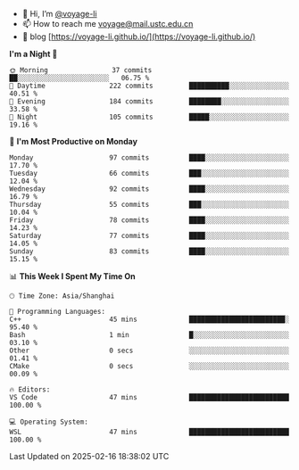 - 👋 Hi, I’m [@voyage-li](https://github.com/voyage-li/)
- 📫 How to reach me [voyage@mail.ustc.edu.cn](mailto:voyage@mail.ustc.edu.cn)
- 🥤 blog [https://voyage-li.github.io/](https://voyage-li.github.io/)

<!--START_SECTION:waka-->
**I'm a Night 🦉** 

```text
🌞 Morning                37 commits          ██░░░░░░░░░░░░░░░░░░░░░░░   06.75 % 
🌆 Daytime                222 commits         ██████████░░░░░░░░░░░░░░░   40.51 % 
🌃 Evening                184 commits         ████████░░░░░░░░░░░░░░░░░   33.58 % 
🌙 Night                  105 commits         █████░░░░░░░░░░░░░░░░░░░░   19.16 % 
```
📅 **I'm Most Productive on Monday** 

```text
Monday                   97 commits          ████░░░░░░░░░░░░░░░░░░░░░   17.70 % 
Tuesday                  66 commits          ███░░░░░░░░░░░░░░░░░░░░░░   12.04 % 
Wednesday                92 commits          ████░░░░░░░░░░░░░░░░░░░░░   16.79 % 
Thursday                 55 commits          ███░░░░░░░░░░░░░░░░░░░░░░   10.04 % 
Friday                   78 commits          ████░░░░░░░░░░░░░░░░░░░░░   14.23 % 
Saturday                 77 commits          ████░░░░░░░░░░░░░░░░░░░░░   14.05 % 
Sunday                   83 commits          ████░░░░░░░░░░░░░░░░░░░░░   15.15 % 
```


📊 **This Week I Spent My Time On** 

```text
🕑︎ Time Zone: Asia/Shanghai

💬 Programming Languages: 
C++                      45 mins             ████████████████████████░   95.40 % 
Bash                     1 min               █░░░░░░░░░░░░░░░░░░░░░░░░   03.10 % 
Other                    0 secs              ░░░░░░░░░░░░░░░░░░░░░░░░░   01.41 % 
CMake                    0 secs              ░░░░░░░░░░░░░░░░░░░░░░░░░   00.09 % 

🔥 Editors: 
VS Code                  47 mins             █████████████████████████   100.00 % 

💻 Operating System: 
WSL                      47 mins             █████████████████████████   100.00 % 
```


 Last Updated on 2025-02-16 18:38:02 UTC
<!--END_SECTION:waka-->
